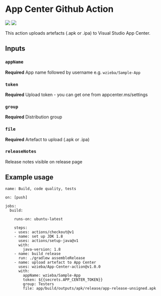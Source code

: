 # App Center Github Action

<a href="https://github.com/wzieba/AppCenter-Github-Action/actions">![](https://github.com/wzieba/AppCenter-Github-Action/workflows/Sample%20workflow%20for%20Firebase%20Distribution%20action/badge.svg)</a>
<a href="https://github.com/wzieba/AppCenter-Github-Action/releases">![](https://img.shields.io/github/v/release/wzieba/AppCenter-Github-Action)</a>

This action uploads artefacts (.apk or .ipa) to Visual Studio App Center.

## Inputs

### `appName`

**Required** App name followed by username e.g. `wzieba/Sample-App`

### `token`

**Required** Upload token - you can get one from appcenter.ms/settings

### `group`

**Required** Distribution group

### `file`

**Required** Artefact to upload (.apk or .ipa)

### `releaseNotes`

Release notes visible on release page



## Example usage

```
name: Build, code quality, tests 

on: [push]

jobs:
  build:

    runs-on: ubuntu-latest

    steps:
    - uses: actions/checkout@v1
    - name: set up JDK 1.8
      uses: actions/setup-java@v1
      with:
        java-version: 1.8
    - name: build release 
      run: ./gradlew assembleRelease
    - name: upload artefact to App Center
      uses: wzieba/App-Center-action@v1.0.0
      with:
        appName: wzieba/Sample-App
        token: ${{secrets.APP_CENTER_TOKEN}}
        group: Testers
        file: app/build/outputs/apk/release/app-release-unsigned.apk
```
